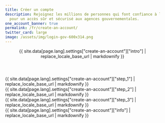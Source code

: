 ```yaml
---
title: Créer un compte
description: Rejoignez les millions de personnes qui font confiance à login.gov
  pour un accès sûr et sécurisé aux agences gouvernementales.
one_account_banner: true
permalink: /fr/create-an-account/
twitter_card: large
image: /assets/img/login-gov-600x314.png
---
```


<div class="create-an-account">
  <div class="container">
    <div class="grid-row">
      <article class="desktop:grid-col-7">
        <header class="intro">
          {{ site.data[page.lang].settings["create-an-account"]["intro"] | replace_locale_base_url | markdownify }}
        </header>
        <div class="step-1 step list">
          {{ site.data[page.lang].settings["create-an-account"]["step_1"] | replace_locale_base_url | markdownify }}
          <div class="mobile step-1-img"></div>
        </div>
        <div class="step-2 step list">
          {{ site.data[page.lang].settings["create-an-account"]["step_2"] | replace_locale_base_url | markdownify }}
          <div class="mobile step-2-img"></div>
        </div>
        <div class="step-3 step list">
          {{ site.data[page.lang].settings["create-an-account"]["step_3"] | replace_locale_base_url | markdownify }}
          <div class="mobile step-3-img"></div>
        </div>
      </article>
      <div class="sidebar desktop:grid-col-4 desktop:grid-offset-1 desktop-lg:grid-col-3 desktop-lg:grid-offset-2">
        <div class="box">
          {{ site.data[page.lang].settings["create-an-account"]["info"] | replace_locale_base_url | markdownify }}
        </div>
      </div>
    </div>
  </div>
</div>
